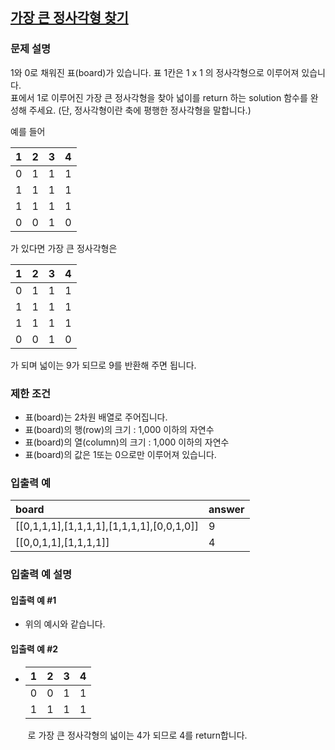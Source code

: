 ## [가장 큰 정사각형 찾기](https://programmers.co.kr/learn/courses/30/lessons/12905)
### 문제 설명
1와 0로 채워진 표(board)가 있습니다. 표 1칸은 1 x 1 의 정사각형으로 이루어져 있습니다.<br>
표에서 1로 이루어진 가장 큰 정사각형을 찾아 넓이를 return 하는 solution 함수를 완성해 주세요. (단, 정사각형이란 축에 평행한 정사각형을 말합니다.)

예를 들어

|1|2|3|4|
|:--|:--|:--|:--|
|0|1|1|1|
|1|1|1|1|
|1|1|1|1|
|0|0|1|0|

가 있다면 가장 큰 정사각형은

|1|2|3|4|
|:--|:--|:--|:--|
|0|1|1|1|
|1|1|1|1|
|1|1|1|1|
|0|0|1|0|

가 되며 넓이는 9가 되므로 9를 반환해 주면 됩니다.

### 제한 조건
- 표(board)는 2차원 배열로 주어집니다.
- 표(board)의 행(row)의 크기 : 1,000 이하의 자연수
- 표(board)의 열(column)의 크기 : 1,000 이하의 자연수
- 표(board)의 값은 1또는 0으로만 이루어져 있습니다.

### 입출력 예

|board|answer|
|:--|:--|
|[[0,1,1,1],[1,1,1,1],[1,1,1,1],[0,0,1,0]]|9|
|[[0,0,1,1],[1,1,1,1]]|4|

### 입출력 예 설명
#### 입출력 예 #1
- 위의 예시와 같습니다.

#### 입출력 예 #2
- |1|2|3|4|
  |:--|:--|:--|:--|
  |0|0|1|1|
  |1|1|1|1|
&nbsp;&nbsp;&nbsp;&nbsp;&nbsp;&nbsp;&nbsp;로 가장 큰 정사각형의 넓이는 4가 되므로 4를 return합니다.
